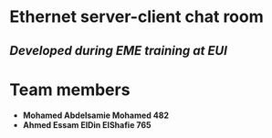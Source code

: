 #   <b> Ethernet server-client chat room </b>

##  *Developed during EME training at EUI*

#   <b> Team members </b>

*   <b> Mohamed Abdelsamie Mohamed  482
*   Ahmed Essam ElDin ElShafie 765  </b>
